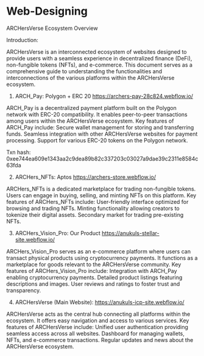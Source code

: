 # Web-Designing

ARCHersVerse Ecosystem Overview

Introduction:

ARCHersVerse is an interconnected ecosystem of websites designed to provide users with a seamless experience in decentralized finance (DeFi), non-fungible tokens (NFTs), and e-commerce. This document serves as a comprehensive guide to understanding the functionalities and interconnections of the various platforms within the ARCHersVerse ecosystem.

1. ARCH_Pay: Polygon + ERC 20 
https://archers-pay-28c824.webflow.io/

ARCH_Pay is a decentralized payment platform built on the Polygon network with ERC-20 compatibility. It enables peer-to-peer transactions among users within the ARCHersVerse ecosystem. Key features of ARCH_Pay include:
Secure wallet management for storing and transferring funds.
Seamless integration with other ARCHersVerse websites for payment processing.
Support for various ERC-20 tokens on the Polygon network.

Txn hash: 
0xee744ea609e1343aa2c9dea89b82c337203c03027a9dae39c2311e8584c63fda



2. ARCHers_NFTs: Aptos
https://archers-store.webflow.io/

ARCHers_NFTs is a dedicated marketplace for trading non-fungible tokens. Users can engage in buying, selling, and minting NFTs on this platform. Key features of ARCHers_NFTs include:
User-friendly interface optimized for browsing and trading NFTs.
Minting functionality allowing creators to tokenize their digital assets.
Secondary market for trading pre-existing NFTs.

3. ARCHers_Vision_Pro: Our Product
https://anukuls-stellar-site.webflow.io/

ARCHers_Vision_Pro serves as an e-commerce platform where users can transact physical products using cryptocurrency payments. It functions as a marketplace for goods relevant to the ARCHersVerse community. Key features of ARCHers_Vision_Pro include:
Integration with ARCH_Pay enabling cryptocurrency payments.
Detailed product listings featuring descriptions and images.
User reviews and ratings to foster trust and transparency.

4. ARCHersVerse (Main Website):
https://anukuls-icp-site.webflow.io/

ARCHersVerse acts as the central hub connecting all platforms within the ecosystem. It offers easy navigation and access to various services. Key features of ARCHersVerse include:
Unified user authentication providing seamless access across all websites.
Dashboard for managing wallets, NFTs, and e-commerce transactions.
Regular updates and news about the ARCHersVerse ecosystem.


